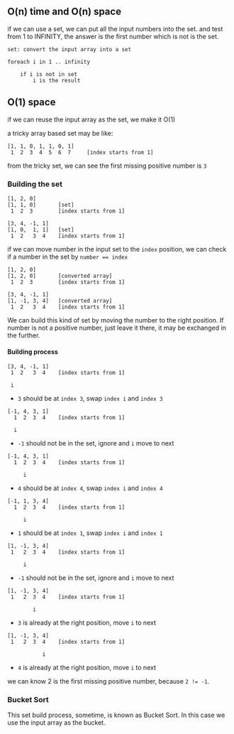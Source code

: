 ## O(n) time and O(n) space

if we can use a set, we can put all the input numbers into the set.
and test from 1 to INFINITY, the answer is the first number which is not is the set.


```
set: convert the input array into a set

foreach i in 1 .. infinity

    if i is not in set
        i is the result

```


## O(1) space

if we can reuse the input array as the set, we make it O(1)

a tricky array based set may be like:

```
[1, 1, 0, 1, 1, 0, 1]
 1  2  3  4  5  6  7     [index starts from 1]
```

from the tricky set, we can see the first missing positive number is `3`

### Building the set

```
[1, 2, 0]
[1, 1, 0]       [set]
 1  2  3        [index starts from 1]

[3, 4, -1, 1]
[1, 0,  1, 1]   [set]
 1  2   3  4    [index starts from 1]
```

if we can move number in the input set to the `index` position,
we can check if a number in the set by `number == index`

```
[1, 2, 0]
[1, 2, 0]       [converted array]
 1  2  3        [index starts from 1]

[3, 4, -1, 1]
[1, -1, 3, 4]   [converted array]
 1  2   3  4    [index starts from 1]
```

We can build this kind of set by moving the number to the right position.
If number is not a positive number, just leave it there, it may be exchanged in the further.

#### Building process


```
[3, 4, -1, 1]
 1  2   3  4    [index starts from 1]

 i
```

 * `3` should be at `index 3`, swap `index i` and `index 3`

```
[-1, 4, 3, 1]
  1  2  3  4    [index starts from 1]

  i
```

 * `-1` should not be in the set, ignore and `i` move to next

```
[-1, 4, 3, 1]
  1  2  3  4    [index starts from 1]

     i
```

 * `4` should be at `index 4`, swap `index i` and `index 4`

```
[-1, 1, 3, 4]
  1  2  3  4    [index starts from 1]

     i
```

 * `1` should be at `index 1`, swap `index i` and `index 1`

```
[1, -1, 3, 4]
 1   2  3  4    [index starts from 1]

     i
```

 * `-1` should not be in the set, ignore and `i` move to next


```
[1, -1, 3, 4]
 1   2  3  4    [index starts from 1]

        i
```

 * `3` is already at the right position, move `i` to next

```
[1, -1, 3, 4]
 1   2  3  4    [index starts from 1]

           i
```

 * `4` is already at the right position, move `i` to next


we can know 2 is the first missing positive number, because `2 != -1`.


### Bucket Sort

This set build process, sometime, is known as Bucket Sort.
In this case we use the input array as the bucket.
